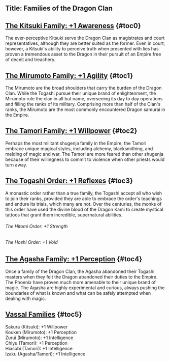 Title: Families of the Dragon Clan
---
## <span><span style="text-decoration: underline;">The Kitsuki Family: +1 Awareness</span></span> {#toc0}

The ever-perceptive Kitsuki serve the Dragon Clan as magistrates and court representatives, although they are better suited as the former. Even in court, however, a Kitsuki's ability to perceive truth when presented with lies has proven a tremendous asset to the Dragon in their pursuit of an Empire free of deceit and treachery.

## <span><span style="text-decoration: underline;">The Mirumoto Family: +1 Agility</span></span> {#toc1}

The Mirumoto are the broad shoulders that carry the burden of the Dragon Clan. While the Togashi pursue their unique brand of enlightenment, the Mirumoto rule the clan in all but name, overseeing its day to day operations and filling the ranks of its military. Comprising more than half of the Clan's ranks, the Mirumoto are the most commonly encountered Dragon samurai in the Empire.

## <span><span style="text-decoration: underline;">The Tamori Family: +1 Willpower</span></span> {#toc2}

Perhaps the most militant shugenja family in the Empire, the Tamori embrace unique magical styles, including alchemy, blacksmithing, and melding of magic and war. The Tamori are more feared than other shugenja because of their willingness to commit to violence when other priests would turn away.

## <span><span style="text-decoration: underline;">The Togashi Order: +1 Reflexes</span></span> {#toc3}

A monastic order rather than a true family, the Togashi accept all who wish to join their ranks, provided they are able to embrace the order's teachings and endure its trials, which many are not. Over the centuries, the monks of this order have used the divine blood of the Dragon Kami to create mystical tattoos that grant them incredible, supernatural abilities.

###### The Hitomi Order: +1 Strength
###### The Hoshi Order: +1 Void
## <span><span style="text-decoration: underline;">The Agasha Family: +1 Perception</span></span> {#toc4}

Once a family of the Dragon Clan, the Agasha abandoned their Togashi masters when they felt the Dragon abandoned their duties to the Empire. The Phoenix have proven much more amenable to their unique brand of magic. The Agasha are highly experimental and curious, always pushing the boundaries of what is known and what can be safely attempted when dealing with magic.

## <span><span style="text-decoration: underline;">Vassal Families</span></span> {#toc5}

Sakura (Kitsuki): +1 Willpower<br>
Kouken (Mirumoto): +1 Perception<br>
Zurui (Mirumoto): +1 Intelligence<br>
Chiyu (Tamori): +1 Perception<br>
Hiasobi (Tamori): +1 Intelligence<br>
Izaku (Agasha/Tamori): +1 Intelligence


